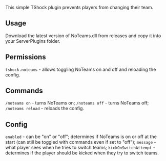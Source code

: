This simple TShock plugin prevents players from changing their team. 

## Usage
Download the latest version of NoTeams.dll from releases and copy it into your ServerPlugins folder.

## Permissions
``tshock.noteams`` - allows toggling NoTeams on and off and reloading the config.

## Commands
``/noteams on`` - turns NoTeams on;
``/noteams off`` - turns NoTeams off;
``/noteams reload`` - reloads the config.

## Config
``enabled`` - can be "on" or "off"; determines if NoTeams is on or off at the start (can still be toggled with commands even if set to "off"); 
``message`` - what player sees when he tries to switch teams;
``kickOnSwitchAttempt`` - determines if the player should be kicked when they try to switch teams.

